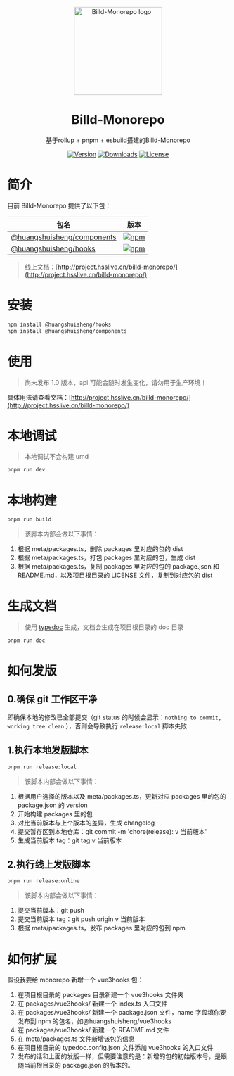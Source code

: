 <p align="center">
  <a href="http://project.hsslive.cn/billd-monorepo/">
    <img
      width="200"
      src="https://resource.hsslive.cn/image/1613141138717Billd.webp"
      alt="Billd-Monorepo logo"
    />
  </a>
</p>

<h1 align="center">
  Billd-Monorepo
</h1>

<p align="center">
  基于rollup + pnpm + esbuild搭建的Billd-Monorepo
</p>

<div align="center">
<a href="https://www.npmjs.com/package/@huangshuisheng/hooks"><img src="https://img.shields.io/npm/v/@huangshuisheng/hooks.svg" alt="Version"></a>
<a href="https://www.npmjs.com/package/@huangshuisheng/hooks"><img src="https://img.shields.io/npm/dw/@huangshuisheng/hooks.svg" alt="Downloads"></a>
<a href="https://www.npmjs.com/package/@huangshuisheng/hooks"><img src="https://img.shields.io/npm/l/@huangshuisheng/hooks.svg" alt="License"></a>
</div>

# 简介

目前 Billd-Monorepo 提供了以下包：

| 包名                                                                                                       | 版本                                                                                                                        |
| ---------------------------------------------------------------------------------------------------------- | --------------------------------------------------------------------------------------------------------------------------- |
| [@huangshuisheng/components](https://github.com/galaxy-s10/billd-monorepo/tree/master/packages/components) | [![npm](https://img.shields.io/npm/v/@huangshuisheng/components)](https://www.npmjs.com/package/@huangshuisheng/components) |
| [@huangshuisheng/hooks](https://github.com/galaxy-s10/billd-monorepo/tree/master/packages/hooks)           | [![npm](https://img.shields.io/npm/v/@huangshuisheng/hooks)](https://www.npmjs.com/package/@huangshuisheng/hooks)           |

> 线上文档：[http://project.hsslive.cn/billd-monorepo/](http://project.hsslive.cn/billd-monorepo/)

# 安装

```sh
npm install @huangshuisheng/hooks
npm install @huangshuisheng/components
```

# 使用

> 尚未发布 1.0 版本，api 可能会随时发生变化，请勿用于生产环境！

具体用法请查看文档：[http://project.hsslive.cn/billd-monorepo/](http://project.hsslive.cn/billd-monorepo/)

# 本地调试

> 本地调试不会构建 umd

```sh
pnpm run dev
```

# 本地构建

```sh
pnpm run build
```

> 该脚本内部会做以下事情：

1. 根据 meta/packages.ts，删除 packages 里对应的包的 dist
2. 根据 meta/packages.ts，打包 packages 里对应的包，生成 dist
3. 根据 meta/packages.ts，复制 packages 里对应的包的 package.json 和 README.md，以及项目根目录的 LICENSE 文件，复制到对应包的 dist

# 生成文档

> 使用 [typedoc](https://typedoc.org/) 生成，文档会生成在项目根目录的 doc 目录

```sh
pnpm run doc
```

# 如何发版

## 0.确保 git 工作区干净

即确保本地的修改已全部提交（git status 的时候会显示：`nothing to commit, working tree clean` ），否则会导致执行 `release:local` 脚本失败

## 1.执行本地发版脚本

```sh
pnpm run release:local
```

> 该脚本内部会做以下事情：

1. 根据用户选择的版本以及 meta/packages.ts，更新对应 packages 里的包的 package.json 的 version
2. 开始构建 packages 里的包
3. 对比当前版本与上个版本的差异，生成 changelog
4. 提交暂存区到本地仓库：git commit -m 'chore(release): v 当前版本'
5. 生成当前版本 tag：git tag v 当前版本

## 2.执行线上发版脚本

```sh
pnpm run release:online
```

> 该脚本内部会做以下事情：

1. 提交当前版本：git push
2. 提交当前版本 tag：git push origin v 当前版本
3. 根据 meta/packages.ts，发布 packages 里对应的包到 npm

# 如何扩展

假设我要给 monorepo 新增一个 vue3hooks 包：

1. 在项目根目录的 packages 目录新建一个 vue3hooks 文件夹
2. 在 packages/vue3hooks/ 新建一个 index.ts 入口文件
3. 在 packages/vue3hooks/ 新建一个 package.json 文件，name 字段填你要发布到 npm 的包名，如@huangshuisheng/vue3hooks
4. 在 packages/vue3hooks/ 新建一个 README.md 文件
5. 在 meta/packages.ts 文件新增该包的信息
6. 在项目根目录的 typedoc.config.json 文件添加 vue3hooks 的入口文件
7. 发布的话和上面的发版一样，但需要注意的是：新增的包的初始版本号，是跟随当前根目录的 package.json 的版本的。

